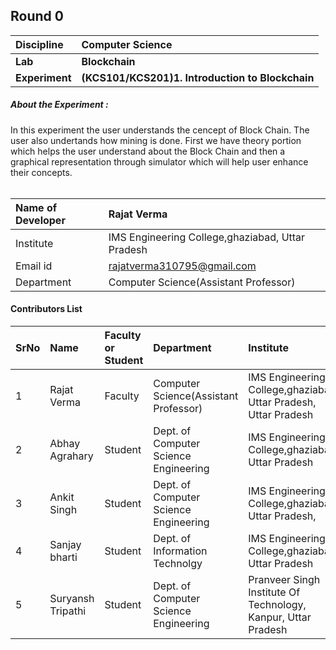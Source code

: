 ## Round 0

<b>Discipline | <b>Computer Science
:--|:--|
<b>Lab</b> | <b>Blockchain</b>
<b>Experiment</b>| <b>(KCS101/KCS201)1. Introduction to Blockchain</b>

<h5> About the Experiment : </h5>
In this experiment the user understands the cencept of Block Chain. The user also undertands how mining is done. First we have theory portion which helps the user understand about the Block Chain and then a graphical representation through simulator which will help user enhance their concepts.
<br><br>

<b>Name of Developer | <b> Rajat Verma
:--|:--|
Institute | IMS Engineering College,ghaziabad, Uttar Pradesh
Email id| rajatverma310795@gmail.com
Department | Computer Science(Assistant Professor)


#### Contributors List

SrNo | Name | Faculty or Student | Department| Institute | Email id
:--|:--|:--|:--|:--|:--|
1 | Rajat Verma | Faculty | Computer Science(Assistant Professor) | IMS Engineering College,ghaziabad, Uttar Pradesh, Uttar Pradesh | rajatverma310795@gmail.com
2 | Abhay Agrahary | Student | Dept. of Computer Science Engineering | IMS Engineering College,ghaziabad, Uttar Pradesh| abhayagrahary7080@gmail.com
3 | Ankit Singh| Student | Dept. of Computer Science Engineering | IMS Engineering College,ghaziabad, Uttar Pradesh, | rajatsinghnanbutan@gmail.com
4 | Sanjay bharti | Student | Dept. of Information Technolgy | IMS Engineering College,ghaziabad, Uttar Pradesh| sanjaybharti.sb63@gmail.com
5 | Suryansh Tripathi | Student | Dept. of Computer Science Engineering | Pranveer Singh Institute Of Technology, Kanpur, Uttar Pradesh | suryansh1004@gmail.com
